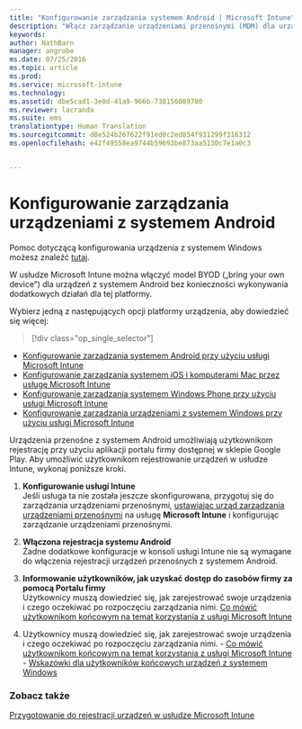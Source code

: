 ```yaml
---
title: "Konfigurowanie zarządzania systemem Android | Microsoft Intune"
description: "Włącz zarządzanie urządzeniami przenośnymi (MDM) dla urządzeń z systemem Android i KNOX w usłudze Microsoft Intune."
keywords: 
author: NathBarn
manager: angrobe
ms.date: 07/25/2016
ms.topic: article
ms.prod: 
ms.service: microsoft-intune
ms.technology: 
ms.assetid: dbe5cad1-3e0d-41a9-966b-738156089700
ms.reviewer: lacranda
ms.suite: ems
translationtype: Human Translation
ms.sourcegitcommit: d8e524b267622f91ed0c2ed854f931299f316312
ms.openlocfilehash: e42f49558ea9744b59693be873aa5130c7e1a0c3


---
```


# Konfigurowanie zarządzania urządzeniami z systemem Android
Pomoc dotyczącą konfigurowania urządzenia z systemem Windows możesz znaleźć [tutaj](../enduser/using-your-android-device-with-intune.md).

W usłudze Microsoft Intune można włączyć model BYOD („bring your own device”) dla urządzeń z systemem Android bez konieczności wykonywania dodatkowych działań dla tej platformy.

Wybierz jedną z następujących opcji platformy urządzenia, aby dowiedzieć się więcej:

> [!div class="op_single_selector"]
- [Konfigurowanie zarządzania systemem Android przy użyciu usługi Microsoft Intune](set-up-android-management-with-microsoft-intune.md)
- [Konfigurowanie zarządzania systemem iOS i komputerami Mac przez usługę Microsoft Intune](set-up-ios-and-mac-management-with-microsoft-intune.md)
- [Konfigurowanie zarządzania systemem Windows Phone przy użyciu usługi Microsoft Intune](set-up-windows-phone-management-with-microsoft-intune.md)
- [Konfigurowanie zarządzania urządzeniami z systemem Windows przy użyciu usługi Microsoft Intune](set-up-windows-device-management-with-microsoft-intune.md)

Urządzenia przenośne z systemem Android umożliwiają użytkownikom rejestrację przy użyciu aplikacji portalu firmy dostępnej w sklepie Google Play. Aby umożliwić użytkownikom rejestrowanie urządzeń w usłudze Intune, wykonaj poniższe kroki.

1.  **Konfigurowanie usługi Intune**<br>
    Jeśli usługa ta nie została jeszcze skonfigurowana, przygotuj się do zarządzania urządzeniami przenośnymi, [ustawiając urząd zarządzania urządzeniami przenośnymi](get-ready-to-enroll-devices-in-microsoft-intune.md#set-mobile-device-management-authority) na usługę **Microsoft Intune** i konfigurując zarządzanie urządzeniami przenośnymi.

2.  **Włączona rejestracja systemu Android**<br>
    Żadne dodatkowe konfiguracje w konsoli usługi Intune nie są wymagane do włączenia rejestracji urządzeń przenośnych z systemem Android.

3.  **Informowanie użytkowników, jak uzyskać dostęp do zasobów firmy za pomocą Portalu firmy**<br>
    Użytkownicy muszą dowiedzieć się, jak zarejestrować swoje urządzenia i czego oczekiwać po rozpoczęciu zarządzania nimi. [Co mówić użytkownikom końcowym na temat korzystania z usługi Microsoft Intune](what-to-tell-your-end-users-about-using-microsoft-intune.md)

4.  Użytkownicy muszą dowiedzieć się, jak zarejestrować swoje urządzenia i czego oczekiwać po rozpoczęciu zarządzania nimi.
        - [Co mówić użytkownikom końcowym na temat korzystania z usługi Microsoft Intune](what-to-tell-your-end-users-about-using-microsoft-intune.md)
        - [Wskazówki dla użytkowników końcowych urządzeń z systemem Windows](../enduser/using-your-android-device-with-intune.md)

### Zobacz także
[Przygotowanie do rejestracji urządzeń w usłudze Microsoft Intune](get-ready-to-enroll-devices-in-microsoft-intune.md)



<!--HONumber=Aug16_HO1-->


